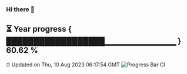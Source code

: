 ### Hi there 👋
⏳ Year progress { ██████████████████▁▁▁▁▁▁▁▁▁▁▁▁ } 60.62 %
---
⏰ Updated on Thu, 10 Aug 2023 06:17:54 GMT
![Progress Bar CI](https://github.com/liununu/liununu/workflows/Progress%20Bar%20CI/badge.svg)
